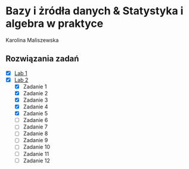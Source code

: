 # Bazy i żródła danych & Statystyka i algebra w praktyce 
Karolina Maliszewska 
## Rozwiązania zadań
- [x] [Lab 1](Lab1)   
- [x] [Lab 2](Lab2)
    - [x] Zadanie 1
    - [x] Zadanie 2
    - [x] Zadanie 3
    - [x] Zadanie 4
    - [x] Zadanie 5
    - [ ] Zadanie 6
    - [ ] Zadanie 7
    - [ ] Zadanie 8
    - [ ] Zadanie 9
    - [ ] Zadanie 10
    - [ ] Zadanie 11
    - [ ] Zadanie 12
